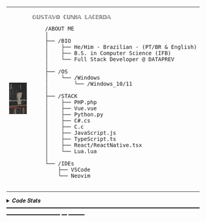 <table>
  <tr>
    <td style="width: 40%;">
       <img src="https://raw.githubusercontent.com/GustavoCunhaLacerda/GustavoCunhaLacerda/refs/heads/master/imagem.jpg" alt="Angel" style="width: 370px; border: none;"/>
    </td>
    <td style="width: 50%; vertical-align: top;">
      <p style="font-family: monospace; font-size: 16px;">
       <pre>𝔾𝕌𝕊𝕋𝔸𝕍𝕆 ℂ𝕌ℕℍ𝔸 𝕃𝔸ℂ𝔼ℝ𝔻𝔸</pre>
      </p>
    <pre>
    /ABOUT ME
    │
    ├── /BIO
    │    ├── He/Him - Brazilian - (PT/BR & English)
    │    ├── B.S. in Computer Science (IFB)
    │    └── Full Stack Developer @ DATAPREV
    │
    ├── /OS
    │    └── /Windows
    │        └── /Windows_10/11
    │
    ├── /STACK
    │    ├── PHP.php
    │    ├── Vue.vue
    │    ├── Python.py
    │    ├── C#.cs
    │    ├── C.c
    │    ├── JavaScript.js
    │    ├── TypeScript.ts
    │    ├── React/ReactNative.tsx
    │    └── Lua.lua
    │
    └── /IDEs
        ├── VSCode
        └── Neovim
  </pre>
  </tr>
</table>

<details>
<summary> 𝑪𝒐𝒅𝒆 𝑺𝒕𝒂𝒕𝒔 ━━━━━━━━━━━━━━━━━━━━━━━━━━━━━━━━━━━━━━━━━━━━━━ ━ ━━━</summary>
<br>
  <img src="https://github-readme-stats.vercel.app/api/top-langs?username=GustavoCunhaLacerda&count_private=true&disable_animations=false&theme=nord&locale=en&hide_border=true&order=1&hide=jupyter notebook&layout=pie" height="163," alt="LeetCode Stats" /> <img src="https://github-readme-stats.vercel.app/api?username=GustavoCunhaLacerda&hide_title=false&hide_rank=false&show_icons=true&include_all_commits=true&count_private=true&disable_animations=false&theme=nord&locale=en&hide_border=true&order=1" height="163" alt="stats graph"  />
<br>
</details>





                                                                                                          
                                                                                                          

